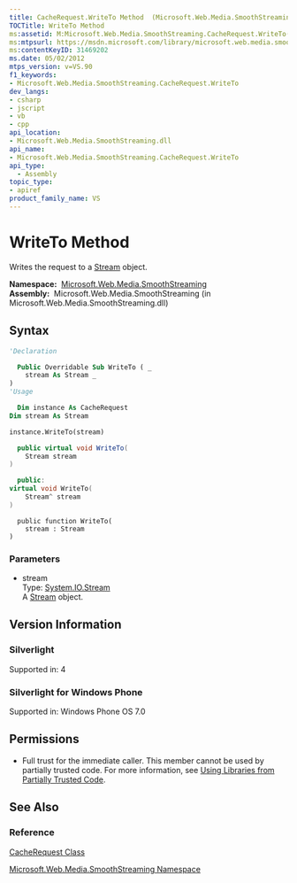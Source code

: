 ```yaml
---
title: CacheRequest.WriteTo Method  (Microsoft.Web.Media.SmoothStreaming)
TOCTitle: WriteTo Method
ms:assetid: M:Microsoft.Web.Media.SmoothStreaming.CacheRequest.WriteTo(System.IO.Stream)
ms:mtpsurl: https://msdn.microsoft.com/library/microsoft.web.media.smoothstreaming.cacherequest.writeto(v=VS.90)
ms:contentKeyID: 31469202
ms.date: 05/02/2012
mtps_version: v=VS.90
f1_keywords:
- Microsoft.Web.Media.SmoothStreaming.CacheRequest.WriteTo
dev_langs:
- csharp
- jscript
- vb
- cpp
api_location:
- Microsoft.Web.Media.SmoothStreaming.dll
api_name:
- Microsoft.Web.Media.SmoothStreaming.CacheRequest.WriteTo
api_type:
  - Assembly
topic_type:
- apiref
product_family_name: VS
---
```


# WriteTo Method

Writes the request to a [Stream](https://msdn.microsoft.com/library/8f86tw9e) object.

**Namespace:**  [Microsoft.Web.Media.SmoothStreaming](microsoft-web-media-smoothstreaming-namespace_1.md)  
**Assembly:**  Microsoft.Web.Media.SmoothStreaming (in Microsoft.Web.Media.SmoothStreaming.dll)

## Syntax

```vb
'Declaration

  Public Overridable Sub WriteTo ( _
    stream As Stream _
)
'Usage

  Dim instance As CacheRequest
Dim stream As Stream

instance.WriteTo(stream)
```

```csharp
  public virtual void WriteTo(
    Stream stream
)
```

```cpp
  public:
virtual void WriteTo(
    Stream^ stream
)
```

```jscript
  public function WriteTo(
    stream : Stream
)
```

### Parameters

  - stream  
    Type: [System.IO.Stream](https://msdn.microsoft.com/library/8f86tw9e)  
    A [Stream](https://msdn.microsoft.com/library/8f86tw9e) object.  

## Version Information

### Silverlight

Supported in: 4  

### Silverlight for Windows Phone

Supported in: Windows Phone OS 7.0  

## Permissions

  - Full trust for the immediate caller. This member cannot be used by partially trusted code. For more information, see [Using Libraries from Partially Trusted Code](https://msdn.microsoft.com/library/8skskf63).

## See Also

### Reference

[CacheRequest Class](cacherequest-class-microsoft-web-media-smoothstreaming_1.md)

[Microsoft.Web.Media.SmoothStreaming Namespace](microsoft-web-media-smoothstreaming-namespace_1.md)

